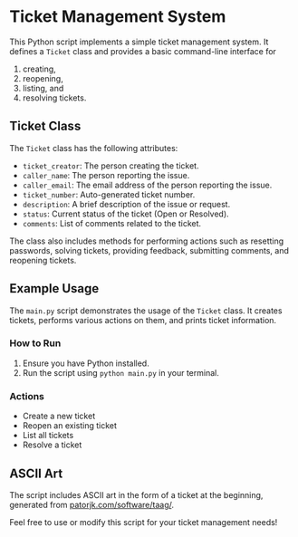 # Ticket Management System

This Python script implements a simple ticket management system. It defines a `Ticket` class and provides a basic command-line interface for 
1. creating, 
2. reopening, 
3. listing, and 
4. resolving tickets.

## Ticket Class

The `Ticket` class has the following attributes:
- `ticket_creator`: The person creating the ticket.
- `caller_name`: The person reporting the issue.
- `caller_email`: The email address of the person reporting the issue.
- `ticket_number`: Auto-generated ticket number.
- `description`: A brief description of the issue or request.
- `status`: Current status of the ticket (Open or Resolved).
- `comments`: List of comments related to the ticket.

The class also includes methods for performing actions such as resetting passwords, solving tickets, providing feedback, submitting comments, and reopening tickets.

## Example Usage

The `main.py` script demonstrates the usage of the `Ticket` class. It creates tickets, performs various actions on them, and prints ticket information.

### How to Run

1. Ensure you have Python installed.
2. Run the script using `python main.py` in your terminal.

### Actions
- Create a new ticket
- Reopen an existing ticket
- List all tickets
- Resolve a ticket

## ASCII Art

The script includes ASCII art in the form of a ticket at the beginning, generated from [patorjk.com/software/taag/](https://patorjk.com/software/taag/).

Feel free to use or modify this script for your ticket management needs!
